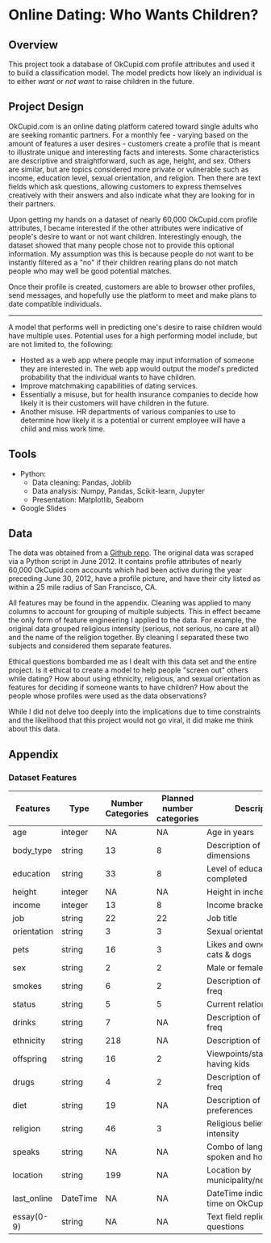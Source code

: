 # Online Dating: Who Wants Children?

## Overview

This project took a database of OkCupid.com profile attributes and used it to build a classification model. The model predicts how likely an individual is to either *want* or *not want* to raise children in the future.

## Project Design

OkCupid.com is an online dating platform catered toward single adults who are seeking romantic partners. For a monthly fee - varying based on the amount of features a user desires - customers create a profile that is meant to illustrate unique and interesting facts and interests. Some characteristics are descriptive and straightforward, such as age, height, and sex. Others are similar, but are topics considered more private or vulnerable such as income, education level, sexual orientation, and religion. Then there are text fields which ask questions, allowing customers to express themselves creatively with their answers and also indicate what they are looking for in their partners.

Upon getting my hands on a dataset of nearly 60,000 OkCupid.com profile attributes, I became interested if the other attributes were indicative of people's desire to want or not want children. Interestingly enough, the dataset showed that many people chose not to provide this optional information. My assumption was this is because people do not want to be instantly filtered as a "no" if their children rearing plans do not match people who may well be good potential matches.

Once their profile is created, customers are able to browser other profiles, send messages, and hopefully use the platform to meet and make plans to date compatible individuals.

-----

A model that performs well in predicting one's desire to raise children would have multiple uses. Potential uses for a high performing model include, but are not limited to, the following:

* Hosted as a web app where people may input information of someone they are interested in. The web app would output the model's predicted probability that the individual wants to have children.
* Improve matchmaking capabilities of dating services.
* Essentially a misuse, but for health insurance companies to decide how likely it is their customers will have children in the future.
* Another misuse. HR departments of various companies to use to determine how likely it is a potential or current employee will have a child and miss work time.


## Tools

* Python:
  * Data cleaning: Pandas, Joblib
  * Data analysis: Numpy, Pandas, Scikit-learn, Jupyter
  * Presentation: Matplotlib, Seaborn
* Google Slides

## Data

The data was obtained from a [Github repo](https://github.com/rudeboybert/JSE_OkCupid). The original data was scraped via a Python script in June 2012. It contains profile attributes of nearly 60,000 OkCupid.com accounts which had been active during the year preceding June 30, 2012, have a profile picture, and have their city listed as within a 25 mile radius of San Francisco, CA.

All features may be found in the appendix. Cleaning was applied to many columns to account for grouping of multiple subjects. This in effect became the only form of feature engineering I applied to the data. For example, the original data grouped religious intensity (serious, not serious, no care at all) and the name of the religion together. By cleaning I separated these two subjects and considered them separate features.

Ethical questions bombarded me as I dealt with this data set and the entire project. Is it ethical to create a model to help people "screen out" others while dating? How about using ethnicity, religious, and sexual orientation as features for deciding if someone wants to have children? How about the people whose profiles were used as the data observations?

While I did not delve too deeply into the implications due to time constraints and the likelihood that this project would not go viral, it did make me think about this data.



## Appendix

### Dataset Features

Features | Type | Number Categories | Planned number categories | Description | Used in Model | Availability for Profiles
--- | --- | --- | --- | --- | --- | ---
age           | integer | NA | NA | Age in years                    | Y | All
body_type     | string  | 13 | 8  | Description of body dimensions  | N | Nearly all
education     | string  | 33 | 8  | Level of education completed    | N | Nearly all
height        | integer | NA | NA | Height in inches                | N | All
income        | integer | 13 | 8  | Income bracket / tier           | N | All
job           | string  | 22 | 22 | Job title                       | N | Most
orientation   | string  | 3  | 3  | Sexual orientation              | Y | All
pets          | string  | 16 | 3  | Likes and ownership of cats & dogs | N | Over half
sex           | string  | 2  | 2  | Male or female                  | Y | All
smokes        | string  | 6  | 2  | Description of  smoking freq    | Y | Nearly all
status        | string  | 5  | 5  | Current relationship status     | Y | All
drinks        | string  | 7  | NA | Description of drinking freq    | Y | Nearly all
ethnicity     | string  | 218 | NA | Description of ethnicity        | N | Most
offspring     | string  | 16 | 2  | Viewpoints/status of having kids | Target | Less than half
drugs         | string  | 4  | 2  | Description of drug use freq    | Y  | Most
diet          | string  | 19 | NA | Description of dietary preferences | N | Over half
religion      | string  | 46 | 3  | Religious beliefs and intensity | Y | Over half
speaks        | string  | NA | NA | Combo of languages spoken and how well | N | Nearly all
location      | string  | 199 | NA | Location by municipality/neighborhood | N | All
last_online   | DateTime | NA | NA | DateTime indicating last time on OkCupid | N | All
essay(0-9)    | string  | NA | NA | Text field replies to questions | N | Many missing 